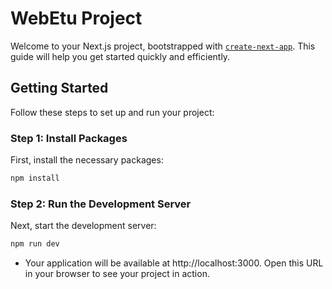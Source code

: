 # WebEtu Project

Welcome to your Next.js project, bootstrapped with [`create-next-app`](https://github.com/vercel/next.js/tree/canary/packages/create-next-app). This guide will help you get started quickly and efficiently.

## Getting Started

Follow these steps to set up and run your project:

### Step 1: Install Packages

First, install the necessary packages:

```bash
npm install
```

### Step 2: Run the Development Server

Next, start the development server:

```bash
npm run dev
```

- Your application will be available at http://localhost:3000. Open this URL in your browser to see your project in action.

